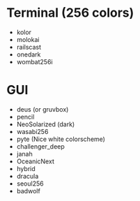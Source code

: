 # Terminal (256 colors)

- kolor
- molokai
- railscast
- onedark
- wombat256i

# GUI

* deus (or gruvbox)
* pencil
* NeoSolarized (dark)
* wasabi256
* pyte (Nice white colorscheme)
* challenger_deep
* janah
* OceanicNext
* hybrid
* dracula
* seoul256
* badwolf
